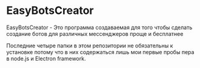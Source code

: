 # EasyBotsCreator
EasyBotsCreator - Это программа создаваемая для того чтобы сделать создание ботов для различных мессенджеров проще и бесплатнее

Последние четыре папки в этом репозитории не обязательны к установке потому что в них содержаться лишь мои первые пробы пера в node.js и Electron framework.

